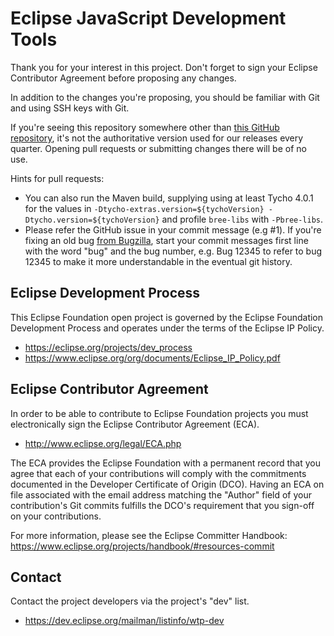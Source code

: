 # Eclipse JavaScript Development Tools

Thank you for your interest in this project.  Don't forget to sign your Eclipse Contributor Agreement before proposing any changes.

In addition to the changes you're proposing, you should be familiar with Git and using SSH keys with Git.

If you're seeing this repository somewhere other than [this GitHub repository](https://github.com/eclipse-jsdt/webtools.jsdt), it's not the authoritative version used for our releases every quarter. Opening pull requests or submitting changes there will be of no use.

Hints for pull requests:
- You can also run the Maven build, supplying using at least Tycho 4.0.1 for the values in `-Dtycho-extras.version=${tychoVersion} -Dtycho.version=${tychoVersion}` and profile `bree-libs` with `-Pbree-libs`.
- Please refer the GitHub issue in your commit message (e.g #1). If you're fixing an old bug [from Bugzilla](https://bugs.eclipse.org/bugs/), start your commit messages first line with the word "bug" and the bug number, e.g. Bug 12345 to refer to bug 12345 to make it more understandable in the eventual git history.

## Eclipse Development Process

This Eclipse Foundation open project is governed by the Eclipse Foundation
Development Process and operates under the terms of the Eclipse IP Policy.

* https://eclipse.org/projects/dev_process
* https://www.eclipse.org/org/documents/Eclipse_IP_Policy.pdf

## Eclipse Contributor Agreement

In order to be able to contribute to Eclipse Foundation projects you must
electronically sign the Eclipse Contributor Agreement (ECA).

* http://www.eclipse.org/legal/ECA.php

The ECA provides the Eclipse Foundation with a permanent record that you agree
that each of your contributions will comply with the commitments documented in
the Developer Certificate of Origin (DCO). Having an ECA on file associated with
the email address matching the "Author" field of your contribution's Git commits
fulfills the DCO's requirement that you sign-off on your contributions.

For more information, please see the Eclipse Committer Handbook:
https://www.eclipse.org/projects/handbook/#resources-commit

## Contact

Contact the project developers via the project's "dev" list.

* https://dev.eclipse.org/mailman/listinfo/wtp-dev



